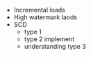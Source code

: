 + Incremental loads
+ High watermark laods
+ SCD
    + type 1
    + type 2 implement
    + understanding type 3
